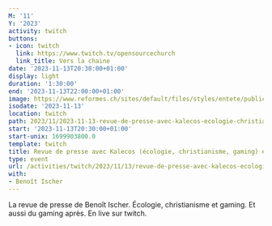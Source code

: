 ```yaml
---
M: '11'
Y: '2023'
activity: twitch
buttons:
- icon: twitch
  link: https://www.twitch.tv/opensourcechurch
  link_title: Vers la chaine
date: '2023-11-13T20:30:00+01:00'
display: light
duration: '1:30:00'
end: '2023-11-13T22:00:00+01:00'
image: https://www.reformes.ch/sites/default/files/styles/entete/public/data/images/comm/257/Beno%C3%AEt%20Ischer.jpg
isodate: '2023-11-13'
location: twitch
path: 2023/11/2023-11-13-revue-de-presse-avec-kalecos-ecologie-christianisme-gaming-et-gaming.md
start: '2023-11-13T20:30:00+01:00'
start-unix: 1699903800.0
template: twitch
title: Revue de presse avec Kalecos (écologie, christianisme, gaming) et gaming
type: event
url: /activities/twitch/2023/11/13/revue-de-presse-avec-kalecos-ecologie-christianisme-gaming-et-gaming
with:
- Benoît Ischer
---
```

La revue de presse de Benoît Ischer. Écologie, christianisme et gaming. Et aussi du gaming après. En live sur twitch.